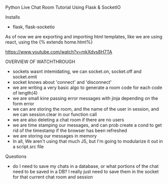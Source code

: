 Python Live Chat Room Tutorial Using Flask & SocketIO

Installs
- flask, flask-socketio


As of now we are exporting and importing html templates, like we are using react, using the {% extends home.html%}

https://www.youtube.com/watch?v=mkXdvs8H7TA

OVERVIEW OF WATCHTHROUGH
- sockets wasnt intemidating, we can socket.on, socket.off and socket.emit
- socket knows about 'connect' and 'disconnect'
- we are writing a very basic algo to generate a room code for each code of length(4)
- we are small kine passing error messages with jinja depending on the form error
- we can are storing the room, and the name of the user in session, and we can session.clear in our function call
- we are also deleting a chat room if there are no users
- we are time stamping our messages, and can prob create a cond to get rid of the timestamp if the browser has been refreshed
- we are storing our messages in memory
- In all, We aren't using that much JS, but I'm going to modularize it out in a script.src file

Questions
- do I need to save my chats in a database, or what portions of the chat need to be saved in a DB? I really just need to save them in the socket for that current chat room and session

